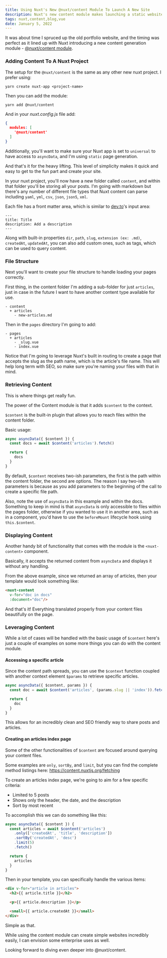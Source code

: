 ```yaml
---
title: Using Nuxt's New @nuxt/content Module To Launch A New Site
description: Nuxt's new content module makes launching a static website super fast and easy
tags: nuxt,content,blog,vue
date: January 5, 2022
---
```


It was about time I spruced up the old portfolio website, and the timing was perfect as it lined up with Nuxt introducing a new content generation module - [@nuxt/content module](https://content.nuxtjs.org/).

### Adding Content To A Nuxt Project

The setup for the `@nuxt/content` is the same as any other new nuxt project. I prefer using:

`yarn create nuxt-app <project-name>`

Then you can add the module:

`yarn add @nuxt/content`

And in your _nuxt.config.js_ file add:

```json
{
  modules: [
    '@nuxt/content'
  ]
}
```

Additionally, you'll want to make sure your Nuxt app is set to `universal` to have access to `asyncData`, and I'm using `static` page generation.

And that's it for the heavy lifting. This level of simplicity makes it quick and easy to get to the fun part and create your site.

In your nuxt project, you'll now have a new folder called `content`, and within that folder you'll be storing all your posts. I'm going with markdown but there's any number of different file types that Nuxt content can parse including `yaml`, `yml`, `csv`, `json`, `json5`, `xml`.

Each file has a front matter area, which is similar to [dev.to](https://dev.to/)'s input area:

```
---
title: Title
description: Add a description
---
```

Along with built-in properties `dir`, `path`, `slug`, `extension (ex: .md)`, `createdAt`, `updatedAt`, you can also add custom ones, such as tags, which can be used to query content.

### File Structure

Next you'll want to create your file structure to handle loading your pages correctly.

First thing, in the content folder I'm adding a sub-folder for just `articles`, just in case in the future I want to have another content type available for use.

```
- content
  + articles
    - new-articles.md
```

Then in the `pages` directory I'm going to add:

```
- pages
  + articles
    - _slug.vue
    - index.vue
```

Notice that I'm going to leverage Nuxt's built in routing to create a page that accepts the slug as the path name, which is the article's file name. This will help long term with SEO, so make sure you're naming your files with that in mind.

### Retrieving Content

This is where things get really fun.

The power of the Content module is that it adds `$content` to the context.

`$content` is the built-in plugin that allows you to reach files within the content folder.

Basic usage:

```js
async asyncData({ $content }) {
  const docs = await $content('articles').fetch()

  return {
    docs
  }
}
```

By default, `$content` receives two-ish parameters, the first is the path within the content folder, the second are options. The reason I say two-ish parameters is because as you add parameters to the beginning of the call to create a specific file path.

Also, note the use of `asyncData` in this example and within the docs. Something to keep in mind is that `asyncData` is only accessible to files within the pages folder, otherwise if you wanted to use it in another area, such as in a component, you'd have to use the `beforeMount` lifecycle hook using `this.$content`.

### Displaying Content

Another handy bit of functionality that comes with the module is the `<nuxt-content>` component.

Basically, it accepts the returned content from `asyncData` and displays it without any handling.

From the above example, since we returned an array of articles, then your template would look something like:

```html
<nuxt-content
  v-for="doc in docs"
  :document="doc"/>
```

And that's it! Everything translated properly from your content files beautifully on the page.

### Leveraging Content

While a lot of cases will be handled with the basic usage of `$content` here's just a couple of examples on some more things you can do with the content module.

#### Accessing a specific article

Since the content path spreads, you can use the `$context` function coupled with another context element `$params` to retrieve specific articles.

```js
async asyncData({ $content, params }) {
  const doc = await $content('articles', (params.slug || 'index')).fetch()

  return {
    doc
  }
}
```
This allows for an incredibly clean and SEO friendly way to share posts and articles.

#### Creating an articles index page

Some of the other functionalities of `$content` are focused around querying your content files.

Some examples are `only`, `sortBy`, and `limit`, but you can find the complete method listings here: https://content.nuxtjs.org/fetching

To create an articles index page, we're going to aim for a few specific criteria:
- Limited to 5 posts
- Shows only the header, the date, and the description
- Sort by most recent

To accomplish this we can do something like this:

```js
async asyncData({ $content }) {
  const articles = await $content('articles')
    .only(['createdAt', 'title', 'description'])
    .sortBy('createdAt', 'desc')
    .limit(5)
    .fetch()

  return {
    articles
  }
}
```

Then in your template, you can specifically handle the various items:

```html
<div v-for="article in articles">
  <h2>{{ article.title }}</h2>

  <p>{{ article.description }}</p>

  <small>{{ article.createdAt }}</small>
</div>
```

Simple as that.

While using the content module can create simple websites incredibly easily, I can envision some enterprise uses as well.

Looking forward to diving even deeper into @nuxt/content.
